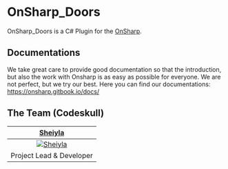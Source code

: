 # OnSharp_Doors
OnSharp_Doors is a C# Plugin for the [OnSharp](https://github.com/OnsharpTeam/Onsharp).

## Documentations
We take great care to provide good documentation so that the introduction, but also the work with Onsharp is as easy as possible for everyone. We are not perfect, but we try our best. Here you can find our documentations: https://onsharp.gitbook.io/docs/

## The Team (Codeskull)
| <a href="https://github.com/sheiyla" target="_blank">**Sheiyla**</a> |
| :---: |
| [![Sheiyla](https://avatars2.githubusercontent.com/u/15603292?s=150&v=4)](https://github.com/sheiyla)|
| Project Lead & Developer |
